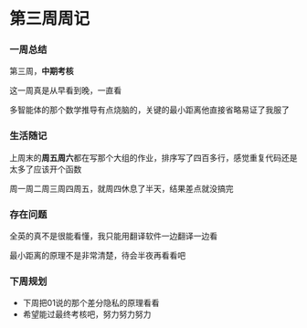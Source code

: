 # 第三周周记

### 一周总结

第三周，**中期考核**

这一周真是从早看到晚，一直看

多智能体的那个数学推导有点烧脑的，关键的最小距离他直接省略易证了我服了

### 生活随记

上周末的**周五周六**都在写那个大组的作业，排序写了四百多行，感觉重复代码还是太多了应该开个函数

周一周二周三周四周五，就周四休息了半天，结果差点就没搞完

### 存在问题

全英的真不是很能看懂，我只能用翻译软件一边翻译一边看

最小距离的原理不是非常清楚，待会半夜再看看吧

### 下周规划

- 下周把01说的那个差分隐私的原理看看
- 希望能过最终考核吧，努力努力努力



